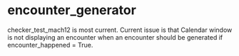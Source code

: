 # encounter_generator

checker_test_mach12 is most current.
Current issue is that Calendar window is not displaying an encounter when an encounter should be generated if encounter_happened = True.
